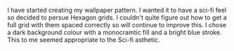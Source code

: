 I have started creating my wallpaper pattern. I wanted it to have a sci-fi feel so decided to persue Hexagon grids. I couldn't quite figure out how to get a full grid with them spaced correctly so will continue to improve this. I chose a dark background colour with a monocramtic fill and a bright blue stroke. This to me seemed appropriate to the Sci-fi asthetic.